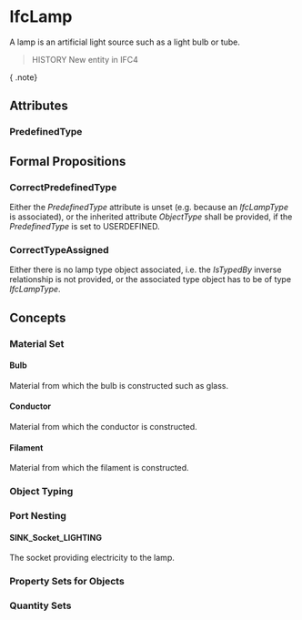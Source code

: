 # IfcLamp

A lamp is an artificial light source such as a light bulb or tube.

> HISTORY New entity in IFC4

{ .note}
>

## Attributes

### PredefinedType


## Formal Propositions

### CorrectPredefinedType
Either the _PredefinedType_ attribute is unset (e.g. because an _IfcLampType_ is associated), or the inherited attribute _ObjectType_ shall be provided, if the _PredefinedType_ is set to USERDEFINED.

### CorrectTypeAssigned
Either there is no lamp type object associated, i.e. the _IsTypedBy_ inverse relationship is not provided, or the associated type object has to be of type _IfcLampType_.

## Concepts

### Material Set



#### Bulb

Material from which the bulb is constructed such as glass.

#### Conductor

Material from which the conductor is constructed.

#### Filament

Material from which the filament is constructed.

### Object Typing



### Port Nesting



#### SINK_Socket_LIGHTING

The socket providing electricity to the lamp.

### Property Sets for Objects



### Quantity Sets



